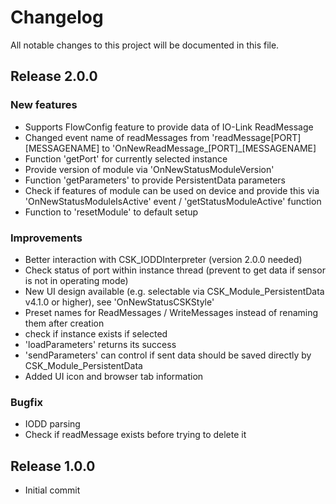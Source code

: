 # Changelog
All notable changes to this project will be documented in this file.

## Release 2.0.0

### New features
- Supports FlowConfig feature to provide data of IO-Link ReadMessage
- Changed event name of readMessages from 'readMessage[PORT][MESSAGENAME] to 'OnNewReadMessage_[PORT]_[MESSAGENAME]
- Function 'getPort' for currently selected instance
- Provide version of module via 'OnNewStatusModuleVersion'
- Function 'getParameters' to provide PersistentData parameters
- Check if features of module can be used on device and provide this via 'OnNewStatusModuleIsActive' event / 'getStatusModuleActive' function
- Function to 'resetModule' to default setup

### Improvements
- Better interaction with CSK_IODDInterpreter (version 2.0.0 needed)
- Check status of port within instance thread (prevent to get data if sensor is not in operating mode)
- New UI design available (e.g. selectable via CSK_Module_PersistentData v4.1.0 or higher), see 'OnNewStatusCSKStyle'
- Preset names for ReadMessages / WriteMessages instead of renaming them after creation
- check if instance exists if selected
- 'loadParameters' returns its success
- 'sendParameters' can control if sent data should be saved directly by CSK_Module_PersistentData
- Added UI icon and browser tab information

### Bugfix
- IODD parsing
- Check if readMessage exists before trying to delete it

## Release 1.0.0
- Initial commit
